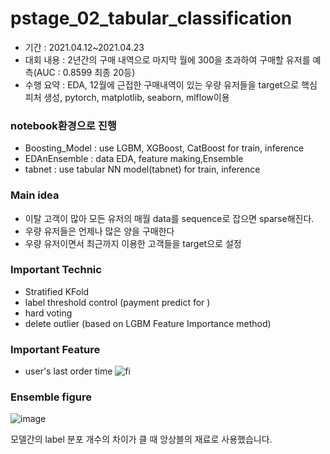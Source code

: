 # pstage_02_tabular_classification
- 기간 : 2021.04.12~2021.04.23
- 대회 내용 : 2년간의 구매 내역으로 마지막 월에 300을 초과하여 구매할 유저를 예측(AUC : 0.8599 최종 20등) 
- 수행 요약 : EDA, 12월에 근접한 구매내역이 있는 우량 유저들을 target으로 핵심 피처 생성, pytorch, matplotlib, seaborn, mlflow이용

### notebook환경으로 진행
- Boosting_Model : use LGBM, XGBoost, CatBoost for train, inference
- EDAnEnsemble : data EDA, feature making,Ensemble
- tabnet : use tabular NN model(tabnet) for train, inference   

### Main idea
- 이탈 고객이 많아 모든 유저의 매월 data를 sequence로 잡으면 sparse해진다.
- 우량 유저들은 언제나 많은 양을 구매한다
- 우량 유저이면서 최근까지 이용한 고객들을 target으로 설정
### Important Technic
- Stratified KFold
- label threshold control (payment predict for )
- hard voting 
- delete outlier (based on LGBM Feature Importance method)  
### Important Feature
- user's last order time
![fi](https://user-images.githubusercontent.com/52443401/126287361-7b134160-7516-453e-9ebc-b783ab9ab905.png)

### Ensemble figure
![image](https://user-images.githubusercontent.com/52443401/122660653-f4bd4180-d1bd-11eb-90dc-a059609af60a.png)

모델간의 label 분포 개수의 차이가 클 때 앙상블의 재료로 사용했습니다.
